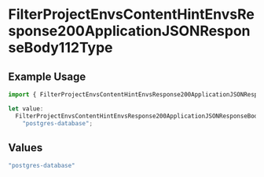# FilterProjectEnvsContentHintEnvsResponse200ApplicationJSONResponseBody112Type

## Example Usage

```typescript
import { FilterProjectEnvsContentHintEnvsResponse200ApplicationJSONResponseBody112Type } from "@simplesagar/vercel/models/filterprojectenvsop.js";

let value:
  FilterProjectEnvsContentHintEnvsResponse200ApplicationJSONResponseBody112Type =
    "postgres-database";
```

## Values

```typescript
"postgres-database"
```